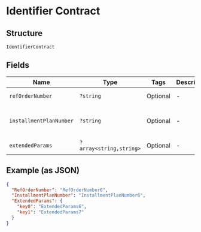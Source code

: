 
# Identifier Contract

## Structure

`IdentifierContract`

## Fields

| Name | Type | Tags | Description | Getter | Setter |
|  --- | --- | --- | --- | --- | --- |
| `refOrderNumber` | `?string` | Optional | - | getRefOrderNumber(): ?string | setRefOrderNumber(?string refOrderNumber): void |
| `installmentPlanNumber` | `?string` | Optional | - | getInstallmentPlanNumber(): ?string | setInstallmentPlanNumber(?string installmentPlanNumber): void |
| `extendedParams` | `?array<string,string>` | Optional | - | getExtendedParams(): ?array | setExtendedParams(?array extendedParams): void |

## Example (as JSON)

```json
{
  "RefOrderNumber": "RefOrderNumber6",
  "InstallmentPlanNumber": "InstallmentPlanNumber6",
  "ExtendedParams": {
    "key0": "ExtendedParams6",
    "key1": "ExtendedParams7"
  }
}
```

